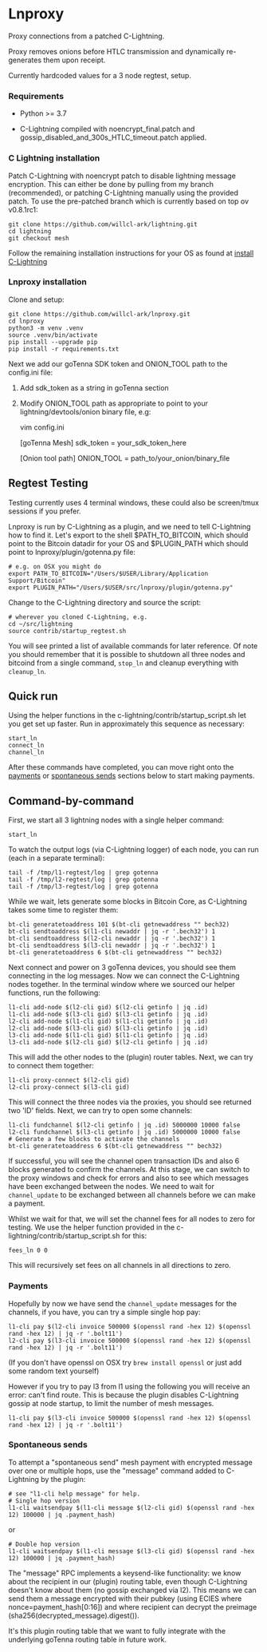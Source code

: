 # Lnproxy

Proxy connections from a patched C-Lightning.

Proxy removes onions before HTLC transmission and dynamically re-generates them upon receipt.

Currently hardcoded values for a 3 node regtest, setup. 

### Requirements

* Python >= 3.7
    
* C-Lightning compiled with noencrypt_final.patch and gossip_disabled_and_300s_HTLC_timeout.patch applied.


### C Lightning installation

Patch C-Lightning with noencrypt patch to disable lightning message encryption. This can either be done by pulling from my branch (recommended), or patching C-Lightning manually using the provided patch. To use the pre-patched branch which is currently based on top ov v0.8.1rc1:

    git clone https://github.com/willcl-ark/lightning.git
    cd lightning
    git checkout mesh

Follow the remaining installation instructions for your OS as found at [install C-Lightning](https://github.com/willcl-ark/lightning/blob/noencrypt-mesh/doc/INSTALL.md)


### Lnproxy installation

Clone and setup:

    git clone https://github.com/willcl-ark/lnproxy.git
    cd lnproxy
    python3 -m venv .venv
    source .venv/bin/activate
    pip install --upgrade pip
    pip install -r requirements.txt
    
Next we add our goTenna SDK token and ONION_TOOL path to the config.ini file:

1) Add sdk_token as a string in goTenna section
2) Modify ONION_TOOL path as appropriate to point to your lightning/devtools/onion 
   binary file, e.g:


    vim config.ini
        
    [goTenna Mesh]
    sdk_token = your_sdk_token_here
    
    [Onion tool path]
    ONION_TOOL = path_to/your_onion/binary_file
    
    
## Regtest Testing

Testing currently uses 4 terminal windows, these could also be screen/tmux sessions if you prefer.

Lnproxy is run by C-Lightning as a plugin, and we need to tell C-Lightning how to find it. Let's export to the shell $PATH_TO_BITCOIN, which should point to the Bitcoin datadir for your OS and $PLUGIN_PATH which should point to lnproxy/plugin/gotenna.py file:

    # e.g. on OSX you might do
    export PATH_TO_BITCOIN="/Users/$USER/Library/Application Support/Bitcoin"
    export PLUGIN_PATH="/Users/$USER/src/lnproxy/plugin/gotenna.py"
    
Change to the C-Lightning directory and source the script:

    # wherever you cloned C-Lightning, e.g.
    cd ~/src/lightning
    source contrib/startup_regtest.sh

You will see printed a list of available commands for later reference. Of note you should remember that it is possible to shutdown all three nodes and bitcoind from a single command, `stop_ln` and cleanup everything with `cleanup_ln`.


## Quick run

Using the helper functions in the c-lightning/contrib/startup_script.sh let you get set up faster. Run in approximately this sequence as necessary:

    start_ln
    connect_ln
    channel_ln
    
After these commands have completed, you can move right onto the [payments](#payments) or [spontaneous sends](#spontaneous-sends) sections below to start making payments.


## Command-by-command

First, we start all 3 lightning nodes with a single helper command:

    start_ln
    
To watch the output logs (via C-Lightning logger) of each node, you can run (each in a separate terminal):

    tail -f /tmp/l1-regtest/log | grep gotenna
    tail -f /tmp/l2-regtest/log | grep gotenna
    tail -f /tmp/l3-regtest/log | grep gotenna

While we wait, lets generate some blocks in Bitcoin Core, as C-Lightning takes some time to register them:

    bt-cli generatetoaddress 101 $(bt-cli getnewaddress "" bech32)
    bt-cli sendtoaddress $(l1-cli newaddr | jq -r '.bech32') 1
    bt-cli sendtoaddress $(l2-cli newaddr | jq -r '.bech32') 1
    bt-cli sendtoaddress $(l3-cli newaddr | jq -r '.bech32') 1
    bt-cli generatetoaddress 6 $(bt-cli getnewaddress "" bech32)
    
Next connect and power on 3 goTenna devices, you should see them connecting in the log messages. Now we can connect the C-Lightning nodes together. In the terminal window where we sourced our helper functions, run the following:

    l1-cli add-node $(l2-cli gid) $(l2-cli getinfo | jq .id)
    l1-cli add-node $(l3-cli gid) $(l3-cli getinfo | jq .id)
    l2-cli add-node $(l1-cli gid) $(l1-cli getinfo | jq .id)
    l2-cli add-node $(l3-cli gid) $(l3-cli getinfo | jq .id)
    l3-cli add-node $(l1-cli gid) $(l1-cli getinfo | jq .id)
    l3-cli add-node $(l2-cli gid) $(l2-cli getinfo | jq .id)

This will add the other nodes to the (plugin) router tables. Next, we can try to connect them together:

    l1-cli proxy-connect $(l2-cli gid)
    l2-cli proxy-connect $(l3-cli gid)

This will connect the three nodes via the proxies, you should see returned two 'ID' fields. Next, we can try to open some channels:

    l1-cli fundchannel $(l2-cli getinfo | jq .id) 5000000 10000 false
    l2-cli fundchannel $(l3-cli getinfo | jq .id) 5000000 10000 false
    # Generate a few blocks to activate the channels
    bt-cli generatetoaddress 6 $(bt-cli getnewaddress "" bech32)
    
If successful, you will see the channel open transaction IDs and also 6 blocks generated to confirm the channels. At this stage, we can switch to the proxy windows and check for errors and also to see which messages have been exchanged between the nodes. We need to wait for `channel_update` to be exchanged between all channels before we can make a payment. 

Whilst we wait for that, we will set the channel fees for all nodes to zero for testing. We use the helper function provided in the c-lightning/contrib/startup_script.sh for this:

    fees_ln 0 0
    
This will recursively set fees on all channels in all directions to zero.

### Payments

Hopefully by now we have send the `channel_update` messages for the channels, if you have, you can try a simple single hop pay:

    l1-cli pay $(l2-cli invoice 500000 $(openssl rand -hex 12) $(openssl rand -hex 12) | jq -r '.bolt11')
    l2-cli pay $(l3-cli invoice 500000 $(openssl rand -hex 12) $(openssl rand -hex 12) | jq -r '.bolt11')

(If you don't have openssl on OSX try `brew install openssl` or just add some random text yourself)

However if you try to pay l3 from l1 using the following you will receive an error: can't find route. This is because the plugin disables C-Lightning gossip at node startup, to limit the number of mesh messages.

    l1-cli pay $(l3-cli invoice 500000 $(openssl rand -hex 12) $(openssl rand -hex 12) | jq -r '.bolt11')

### Spontaneous sends

To attempt a "spontaneous send" mesh payment with encrypted message over one or multiple hops, use the "message" command added to C-Lightning by the plugin:

    # see "l1-cli help message" for help.
    # Single hop version
    l1-cli waitsendpay $(l1-cli message $(l2-cli gid) $(openssl rand -hex 12) 100000 | jq .payment_hash)

or
    
    # Double hop version
    l1-cli waitsendpay $(l1-cli message $(l3-cli gid) $(openssl rand -hex 12) 100000 | jq .payment_hash)
    
The "message" RPC implements a keysend-like functionality: we know about the recipient in our (plugin) routing table, even though C-Lightning doesn't know about them (no gossip exchanged via l2). This means we can send them a message encrypted with their pubkey (using ECIES where nonce=payment_hash[0:16]) and where recipient can decrypt the preimage (sha256(decrypted_message).digest()).

It's this plugin routing table that we want to fully integrate with the underlying goTenna routing table in future work.



    
    

